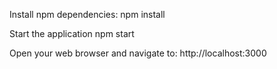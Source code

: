 Install npm dependencies:
npm install

Start the application
npm start

Open your web browser and navigate to:
http://localhost:3000
